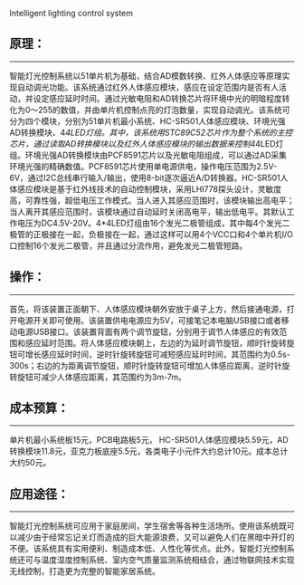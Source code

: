 Intelligent lighting control system  
  
## 原理：  
___  
智能灯光控制系统以51单片机为基础，结合AD模数转换、红外人体感应等原理实现自动调光功能。该系统通过红外人体感应模块，感应在设定范围内是否有人活动，并设定感应延时时间。通过光敏电阻和AD转换芯片将环境中光的明暗程度转化为0～255的数值，并由单片机控制点亮的灯泡数量，实现自动调光。该系统可分为四个模块，分别为51单片机最小系统、HC-SR501人体感应模块、环境光强AD转换模块、4*4LED灯组。其中，该系统用STC89C52芯片作为整个系统的主控芯片，通过读取AD转换模块以及红外人体感应模块的输出数据来控制4*4LED灯组。环境光强AD转换模块由PCF8591芯片以及光敏电阻组成，可以通过AD采集环境光强的精确数值。PCF8591芯片使用单电源供电，操作电压范围为2.5V-6V，通过I2C总线串行输入/输出，使用8-bit逐次逼近A/D转换器。HC-SR501人体感应模块是基于红外线技术的自动控制模块，采用LHI778探头设计，灵敏度高，可靠性强，超低电压工作模式。当人进入其感应范围时，该模块输出高电平；当人离开其感应范围时，该模块通过自动延时关闭高电平，输出低电平。其默认工作电压为DC4.5V-20V。4*4LED灯组由16个发光二极管组成，其中每4个发光二极管的正极接在一起，负极接在一起，通过这样可以用4个VCC口和4个单片机I/O口控制16个发光二极管，并且通过分流作用，避免发光二极管短路。  
## 操作：  
___  
首先，将该装置正面朝下、人体感应模块朝外安放于桌子上方，然后接通电源，打开电源开关即可使用。该装置供电电源应为5V，可接笔记本电脑USB接口或者移动电源USB接口。该装置背面有两个调节旋钮，分别用于调节人体感应的有效范围和感应延时范围。将人体感应模块朝上，左边的为延时调节旋钮，顺时针旋转旋钮可增长感应延时时间，逆时针旋转旋钮可减短感应延时时间，其范围约为0.5s-300s；右边的为距离调节旋钮，顺时针旋转旋钮可增加人体感应距离，逆时针旋转旋钮可减少人体感应距离，其范围约为3m-7m。  
## 成本预算：  
___  
单片机最小系统板15元，PCB电路板5元， HC-SR501人体感应模块5.59元，AD转换模块11.8元，亚克力板底座5.5元，各类电子小元件大约总计10元。成本总计大约50元。  
## 应用途径：  
___  
智能灯光控制系统可应用于家庭房间，学生宿舍等各种生活场所。使用该系统既可以减少由于经常忘记关灯而造成的巨大能源浪费，又可以避免人们在黑暗中开灯的不便。该系统具有实用便利、制造成本低、人性化等优点。此外，智能灯光控制系统还可与温度湿度控制系统、室内空气质量监测系统相结合，通过物联网技术实现无线控制，打造更为完整的智能家居系统。  
